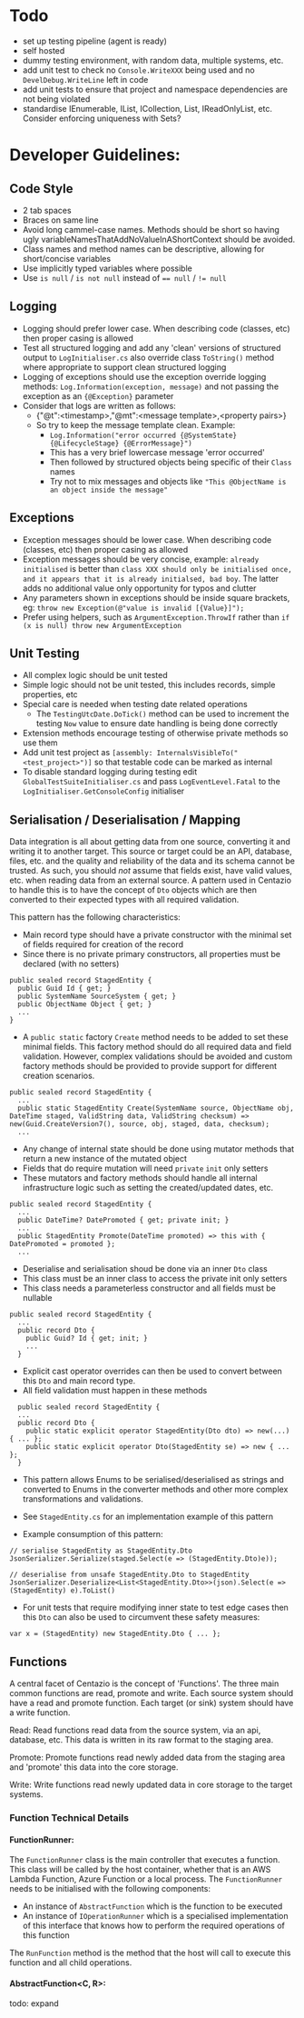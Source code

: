 # Todo
- set up testing pipeline (agent is ready)
- self hosted
- dummy testing environment, with random data, multiple systems, etc.
- add unit test to check no `Console.WriteXXX` being used and no `DevelDebug.WriteLine` left in code
- add unit tests to ensure that project and namespace dependencies are not being violated
- standardise IEnumerable, IList, ICollection, List, IReadOnlyList, etc. Consider enforcing uniqueness with Sets?

# Developer Guidelines:

## Code Style 
- 2 tab spaces
- Braces on same line
- Avoid long cammel-case names.  Methods should be short so having ugly variableNamesThatAddNoValueInAShortContext 
    should be avoided. 
- Class names and method names can be descriptive, allowing for short/concise variables
- Use implicitly typed variables where possible
- Use `is null` / `is not null` instead of `== null` / `!= null`

## Logging
- Logging should prefer lower case.  When describing code (classes, etc) then proper casing is allowed
- Test all structured logging and add any 'clean' versions of structured output to `LogInitialiser.cs` also override
    class `ToString()` method where appropriate to support clean structured logging
- Logging of exceptions should use the exception override logging methods: `Log.Information(exception, message)` and
    not passing the exception as an `{@Exception}` parameter
- Consider that logs are written as follows:
  - {"@t":\<timestamp>,"@mt":\<message template>,\<property pairs>}
  - So try to keep the message template clean.  Example:
    - `Log.Information("error occurred {@SystemState} {@LifecycleStage} {@ErrorMessage}")`
    - This has a very brief lowercase message 'error occurred'
    - Then followed by structured objects being specific of their `Class` names
    - Try not to mix messages and objects like `"This @ObjectName is an object inside the message"`

## Exceptions
- Exception messages should be lower case.  When describing code (classes, etc) then proper casing as allowed
- Exception messages should be very concise, example: `already initialised` is better than `class XXX should only be
    initialised once, and it appears that it is already initialsed, bad boy`.  The latter adds no additional value
    only opportunity for typos and clutter
- Any parameters shown in exceptions should be inside square brackets, eg: `throw new Exception(@"value is invalid [{Value}]");`
- Prefer using helpers, such as `ArgumentException.ThrowIf` rather than `if (x is null) throw new ArgumentException`

## Unit Testing
- All complex logic should be unit tested
- Simple logic should not be unit tested, this includes records, simple properties, etc
- Special care is needed when testing date related operations
  - The `TestingUtcDate.DoTick()` method can be used to increment the testing `Now` value to ensure date handling
  is being done correctly
- Extension methods encourage testing of otherwise private methods so use them
- Add unit test project as `[assembly: InternalsVisibleTo("<test_project>")]` so that testable code can be marked as 
  internal
- To disable standard logging during testing edit `GlobalTestSuiteInitialiser.cs` and pass `LogEventLevel.Fatal`
    to the `LogInitialiser.GetConsoleConfig` initialiser

## Serialisation / Deserialisation / Mapping
Data integration is all about getting data from one source, converting it and writing it to another target.  This source
or target could be an API, database, files, etc. and the quality and reliability of the data and its schema cannot be 
trusted.  As such, you should *not* assume that fields exist, have valid values, etc. when reading data from an external
source.  A pattern used in Centazio to handle this is to have the concept of `Dto` objects which are then converted
to their expected types with all required validation.  

This pattern has the following characteristics:
- Main record type should have a private constructor with the minimal set of fields required for creation of the record
- Since there is no private primary constructors, all properties must be declared (with no setters)
```
public sealed record StagedEntity {
  public Guid Id { get; }
  public SystemName SourceSystem { get; }
  public ObjectName Object { get; }
  ...
}
```

- A `public static` factory `Create` method needs to be added to set these minimal fields.  This factory method should
do all required data and field validation.  However, complex validations should be avoided and custom factory methods
should be provided to provide support for different creation scenarios.
```
public sealed record StagedEntity {
  ...
  public static StagedEntity Create(SystemName source, ObjectName obj, DateTime staged, ValidString data, ValidString checksum) => new(Guid.CreateVersion7(), source, obj, staged, data, checksum);
  ...
```

- Any change of internal state should be done using mutator methods that return a new instance of the mutated object
- Fields that do require mutation will need `private` `init` only setters
- These mutators and factory methods should handle all internal infrastructure logic such as setting the
created/updated dates, etc.
```
public sealed record StagedEntity {
  ...
  public DateTime? DatePromoted { get; private init; }
  ...
  public StagedEntity Promote(DateTime promoted) => this with { DatePromoted = promoted };
  ...
```

- Deserialise and serialisation shoud be done via an inner `Dto` class
- This class must be an inner class to access the private init only setters
- This class needs a parameterless constructor and all fields must be nullable
```
public sealed record StagedEntity {
  ...
  public record Dto {
    public Guid? Id { get; init; }
    ...
  }
```

- Explicit cast operator overrides can then be used to convert between this `Dto` and main record type.  
- All field validation must happen in these methods
```
  public sealed record StagedEntity {
  ...
  public record Dto {
    public static explicit operator StagedEntity(Dto dto) => new(...) { ... };
    public static explicit operator Dto(StagedEntity se) => new { ... };    
  }
```

- This pattern allows Enums to be serialised/deserialised as strings and converted to Enums in the converter methods
and other more complex transformations and validations.
- See `StagedEntity.cs` for an implementation example of this pattern

- Example consumption of this pattern:
```
// serialise StagedEntity as StagedEntity.Dto
JsonSerializer.Serialize(staged.Select(e => (StagedEntity.Dto)e));

// deserialise from unsafe StagedEntity.Dto to StagedEntity
JsonSerializer.Deserialize<List<StagedEntity.Dto>>(json).Select(e => (StagedEntity) e).ToList()
```

- For unit tests that require modifying inner state to test edge cases then this `Dto` can also be used to circumvent
these safety measures:
```
var x = (StagedEntity) new StagedEntity.Dto { ... };
```

## Functions

A central facet of Centazio is the concept of 'Functions'.  The three main common functions are read, promote and write.
Each source system should have a read and promote function.  Each target (or sink) system should have a write function.

Read: Read functions read data from the source system, via an api, database, etc.  This data is written in its raw format
to the staging area.

Promote: Promote functions read newly added data from the staging area and 'promote' this data into the core storage.

Write: Write functions read newly updated data in core storage to the target systems.

### Function Technical Details

#### FunctionRunner:

The `FunctionRunner` class is the main controller that executes a function.  This class will be called by the host
container, whether that is an AWS Lambda Function, Azure Function or a local process.  The `FunctionRunner` needs to
be initialised with the following components:

- An instance of `AbstractFunction` which is the function to be executed
- An instance of `IOperationRunner` which is a specialised implementation of this interface that knows how to 
  perform the required operations of this function

The `RunFunction` method is the method that the host will call to execute this function and all child operations.


#### AbstractFunction<C, R>:

todo: expand 